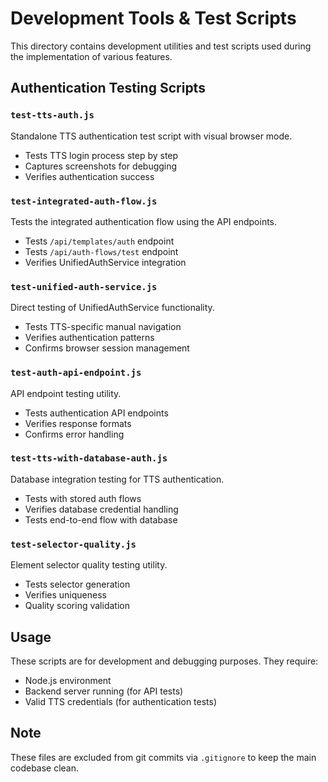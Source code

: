 # Development Tools & Test Scripts

This directory contains development utilities and test scripts used during the implementation of various features.

## Authentication Testing Scripts

### `test-tts-auth.js`
Standalone TTS authentication test script with visual browser mode. 
- Tests TTS login process step by step
- Captures screenshots for debugging
- Verifies authentication success

### `test-integrated-auth-flow.js`
Tests the integrated authentication flow using the API endpoints.
- Tests `/api/templates/auth` endpoint
- Tests `/api/auth-flows/test` endpoint
- Verifies UnifiedAuthService integration

### `test-unified-auth-service.js`
Direct testing of UnifiedAuthService functionality.
- Tests TTS-specific manual navigation
- Verifies authentication patterns
- Confirms browser session management

### `test-auth-api-endpoint.js`
API endpoint testing utility.
- Tests authentication API endpoints
- Verifies response formats
- Confirms error handling

### `test-tts-with-database-auth.js`
Database integration testing for TTS authentication.
- Tests with stored auth flows
- Verifies database credential handling
- Tests end-to-end flow with database

### `test-selector-quality.js`
Element selector quality testing utility.
- Tests selector generation
- Verifies uniqueness
- Quality scoring validation

## Usage

These scripts are for development and debugging purposes. They require:
- Node.js environment
- Backend server running (for API tests)
- Valid TTS credentials (for authentication tests)

## Note

These files are excluded from git commits via `.gitignore` to keep the main codebase clean.